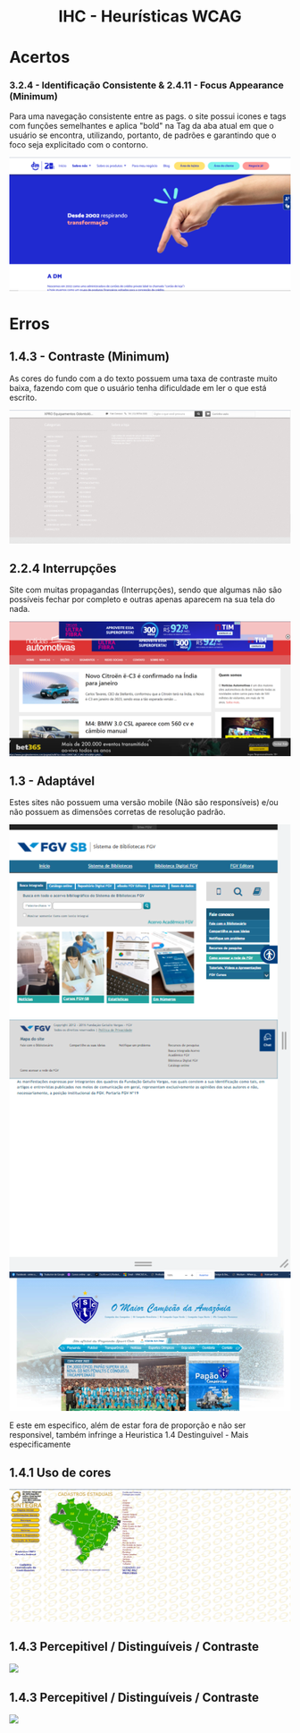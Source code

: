<h1 align="center">
  IHC - Heurísticas WCAG
</h1>

# Acertos
### 3.2.4 - Identificação Consistente & 2.4.11 - Focus Appearance (Minimum)
 
Para uma navegação consistente entre as pags. o site possui icones e tags com funções semelhantes e aplica "bold" na Tag da aba atual em que o usuário se encontra, utilizando, portanto, de padrões e garantindo que o foco seja explicitado com o contorno.

<img src="img/DM.png">


# Erros

## 1.4.3 - Contraste (Minimum)
As cores do fundo com a do texto possuem uma taxa de contraste muito baixa, fazendo com que o usuário tenha dificuldade em ler o que está escrito.

<img src="img/XPro.png">

## 2.2.4 Interrupções
Site com muitas propagandas (Interrupções), sendo que algumas não são possíveis fechar por completo e outras apenas aparecem na sua tela do nada.

<img src="img/NoticiasAutomotivas.png">

## 1.3 - Adaptável
Estes sites não possuem uma versão mobile (Não são responsíveis) e/ou não possuem as dimensões corretas de resolução padrão.

<img src="img/BibliotecaFGV.png">
<img src="img/Paysandu.png">

E este em especifico, além de estar fora de proporção e não ser responsivel, também infringe a Heuristica 1.4 Destinguivel - Mais especificamente 
  ## 1.4.1 Uso de cores

<img src="img/Sintegra.png">


## 1.4.3 Percepitivel / Distinguíveis / Contraste

<img src="img/.png">

## 1.4.3 Percepitivel / Distinguíveis / Contraste

<img src="img/.png">



